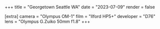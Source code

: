 +++
title =  "Georgetown Seattle WA"
date =  "2023-07-09"
render = false

[extra]
camera =  "Olympus OM-1"
film =  "Ilford HP5+"
developer =  "D76"
lens = "Olympus G.Zuiko 50mm f1.8"
+++
